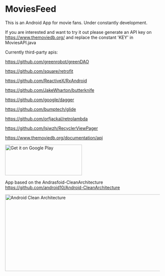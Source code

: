 # MoviesFeed
This is an Android App for movie fans. Under constantly development.

If you are interested and want to try it out please generate an API key on https://www.themoviedb.org/ and replace the constant 'KEY' in MoviesAPI.java


Currently third-party apis:

https://github.com/greenrobot/greenDAO

https://github.com/square/retrofit

https://github.com/ReactiveX/RxAndroid

https://github.com/JakeWharton/butterknife

https://github.com/google/dagger

https://github.com/bumptech/glide

https://github.com/orfjackal/retrolambda

https://github.com/lsjwzh/RecyclerViewPager

https://www.themoviedb.org/documentation/api


<a href='https://play.google.com/store/apps/details?id=com.moviesfeed&pcampaignid=MKT-Other-global-all-co-prtnr-py-PartBadge-Mar2515-1'> 
    <img height="100" width="250" alt='Get it on Google Play' src='https://play.google.com/intl/en_us/badges/images/generic/en_badge_web_generic.png'/>
</a>


App based on the Andrasfoid-CleanArchitecture
</br>
https://github.com/android10/Android-CleanArchitecture

<img height="250" width="600" alt='Android Clean Architecture' src='https://user-images.githubusercontent.com/8161635/27249061-aadfcd78-52da-11e7-8458-07b66ca23a7c.png'/>
